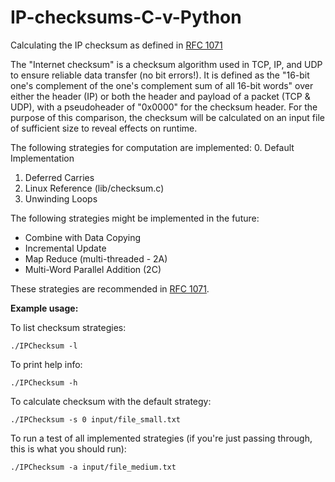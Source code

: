 # IP-checksums-C-v-Python
Calculating the IP checksum as defined in [RFC 1071](https://tools.ietf.org/html/rfc1071)

The "Internet checksum" is a checksum algorithm used in TCP, IP, and UDP
to ensure reliable data transfer (no bit errors!). It is defined as the
"16-bit one's complement of the one's complement sum of all 16-bit words"
over either the header (IP) or both the header and payload of a packet (TCP & UDP), 
with a pseudoheader of "0x0000" for the checksum header. For the purpose of this
comparison, the checksum will be calculated on an input file of sufficient size
to reveal effects on runtime.

The following strategies for computation are implemented:
0. Default Implementation
1. Deferred Carries
2. Linux Reference (lib/checksum.c)
3. Unwinding Loops

The following strategies might be implemented in the future:
- Combine with Data Copying
- Incremental Update
- Map Reduce (multi-threaded - 2A)
- Multi-Word Parallel Addition (2C)

These strategies are recommended in [RFC 1071](https://tools.ietf.org/html/rfc1071).

**Example usage:**

To list checksum strategies:

```./IPChecksum -l```
        
To print help info: 

```./IPChecksum -h```
        
To calculate checksum with the default strategy:

```./IPChecksum -s 0 input/file_small.txt```
        
To run a test of all implemented strategies (if you're just passing through, this is what you should run):

```./IPChecksum -a input/file_medium.txt```
